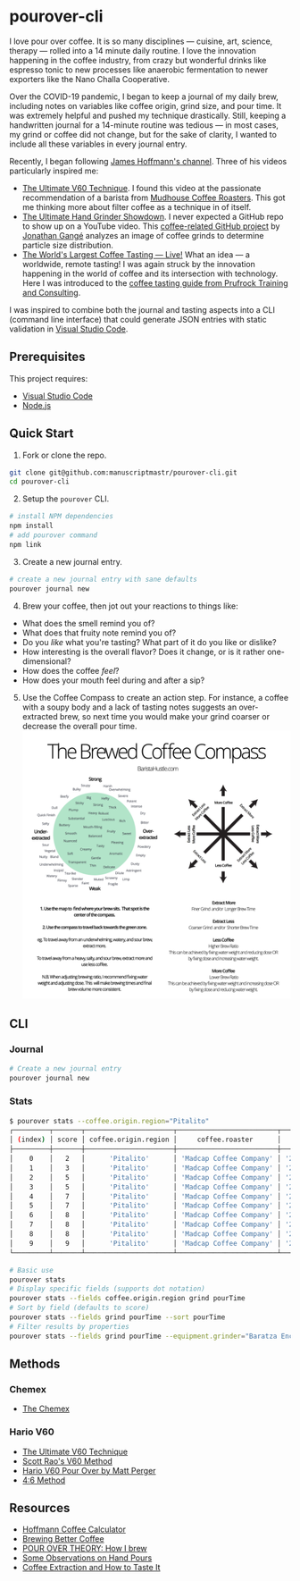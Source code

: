# pourover-cli

I love pour over coffee. It is so many disciplines — cuisine, art, science, therapy — rolled into a 14 minute daily routine. I love the innovation happening in the coffee industry, from crazy but wonderful drinks like espresso tonic to new processes like anaerobic fermentation to newer exporters like the Nano Challa Cooperative.

Over the COVID-19 pandemic, I began to keep a journal of my daily brew, including notes on variables like coffee origin, grind size, and pour time. It was extremely helpful and pushed my technique drastically. Still, keeping a handwritten journal for a 14-minute routine was tedious — in most cases, my grind or coffee did not change, but for the sake of clarity, I wanted to include all these variables in every journal entry.

Recently, I began following [James Hoffmann's channel](https://www.youtube.com/channel/UCMb0O2CdPBNi-QqPk5T3gsQ). Three of his videos particularly inspired me:
- [The Ultimate V60 Technique](https://www.youtube.com/watch?v=AI4ynXzkSQo). I found this video at the passionate recommendation of a barista from [Mudhouse Coffee Roasters](https://mudhouse.com/). This got me thinking more about filter coffee as a technique in of itself.
- [The Ultimate Hand Grinder Showdown](https://www.youtube.com/watch?v=dn9OuRl1F3k). I never expected a GitHub repo to show up on a YouTube video. This [coffee-related GitHub project](https://github.com/jgagneastro/coffeegrindsize) by [Jonathan Gangé](https://github.com/jgagneastro) analyzes an image of coffee grinds to determine particle size distribution.
- [The World's Largest Coffee Tasting — Live!](https://www.youtube.com/watch?v=JI7PQu-i578) What an idea — a worldwide, remote tasting! I was again struck by the innovation happening in the world of coffee and its intersection with technology. Here I was introduced to the [coffee tasting guide from Prufrock Training and Consulting](http://bit.ly/HoffmannCoffeePDF).

I was inspired to combine both the journal and tasting aspects into a CLI (command line interface) that could generate JSON entries with static validation in [Visual Studio Code](https://code.visualstudio.com/).

## Prerequisites

This project requires:
- [Visual Studio Code](https://code.visualstudio.com/)
- [Node.js](https://nodejs.org/en/)

## Quick Start

1. Fork or clone the repo.
```bash
git clone git@github.com:manuscriptmastr/pourover-cli.git
cd pourover-cli
```
2. Setup the `pourover` CLI.
```bash
# install NPM dependencies
npm install
# add pourover command
npm link
```
3. Create a new journal entry.
```bash
# create a new journal entry with sane defaults
pourover journal new
```
4. Brew your coffee, then jot out your reactions to things like:
- What does the smell remind you of?
- What does that fruity note remind you of?
- Do you *like* what you're tasting? What part of it do you like or dislike?
- How interesting is the overall flavor? Does it change, or is it rather one-dimensional?
- How does the coffee *feel*?
- How does your mouth feel during and after a sip?
5. Use the Coffee Compass to create an action step. For instance, a coffee with a soupy body and a lack of tasting notes suggests an over-extracted brew, so next time you would make your grind coarser or decrease the overall pour time.
![Coffee Compass](./coffee-compass.jpg)

## CLI

### Journal
```bash
# Create a new journal entry
pourover journal new
```

### Stats
```bash
$ pourover stats --coffee.origin.region="Pitalito"
┌─────────┬───────┬──────────────────────┬─────────────────────────┬────────────┬───────┬──────────┐
│ (index) │ score │ coffee.origin.region │     coffee.roaster      │   ratio    │ grind │ pourTime │
├─────────┼───────┼──────────────────────┼─────────────────────────┼────────────┼───────┼──────────┤
│    0    │   2   │      'Pitalito'      │ 'Madcap Coffee Company' │ '22g:355g' │  23   │  '2:50'  │
│    1    │   3   │      'Pitalito'      │ 'Madcap Coffee Company' │ '22g:355g' │  24   │  '3:06'  │
│    2    │   5   │      'Pitalito'      │ 'Madcap Coffee Company' │ '23g:355g' │  24   │  '2:35'  │
│    3    │   5   │      'Pitalito'      │ 'Madcap Coffee Company' │ '23g:355g' │  24   │  '2:51'  │
│    4    │   7   │      'Pitalito'      │ 'Madcap Coffee Company' │ '22g:355g' │  23   │  '2:41'  │
│    5    │   7   │      'Pitalito'      │ 'Madcap Coffee Company' │ '23g:355g' │  24   │  '2:48'  │
│    6    │   8   │      'Pitalito'      │ 'Madcap Coffee Company' │ '23g:355g' │  24   │  '2:40'  │
│    7    │   8   │      'Pitalito'      │ 'Madcap Coffee Company' │ '23g:355g' │  24   │  '2:46'  │
│    8    │   8   │      'Pitalito'      │ 'Madcap Coffee Company' │ '23g:355g' │  24   │  '2:44'  │
│    9    │   9   │      'Pitalito'      │ 'Madcap Coffee Company' │ '23g:355g' │  24   │  '2:40'  │
└─────────┴───────┴──────────────────────┴─────────────────────────┴────────────┴───────┴──────────┘
```

```bash
# Basic use
pourover stats
# Display specific fields (supports dot notation)
pourover stats --fields coffee.origin.region grind pourTime
# Sort by field (defaults to score)
pourover stats --fields grind pourTime --sort pourTime
# Filter results by properties
pourover stats --fields grind pourTime --equipment.grinder="Baratza Encore" --grind=23
```

## Methods

### Chemex
- [The Chemex](https://youtu.be/ikt-X5x7yoc?t=427)

### Hario V60
- [The Ultimate V60 Technique](https://www.youtube.com/watch?v=AI4ynXzkSQo)
- [Scott Rao's V60 Method](https://www.youtube.com/watch?v=c0Qe_ASxfNM)
- [Hario V60 Pour Over by Matt Perger](https://vimeo.com/46612013)
- [4:6 Method](https://www.youtube.com/watch?v=wmCW8xSWGZY)

## Resources
- [Hoffmann Coffee Calculator](https://coda.io/@alessandro-mingione/hoffmann-coffee-calculator)
- [Brewing Better Coffee](https://coffeeadastra.com/2018/11/30/brewing-better-coffee/)
- [POUR OVER THEORY: How I brew](https://medium.com/@dngilb/pour-over-theory-how-i-brew-6c07aff69ca4)
- [Some Observations on Hand Pours](https://www.scottrao.com/blog/2016/10/8/some-observations-on-hand-pours)
- [Coffee Extraction and How to Taste It](https://www.baristahustle.com/blog/coffee-extraction-and-how-to-taste-it/)